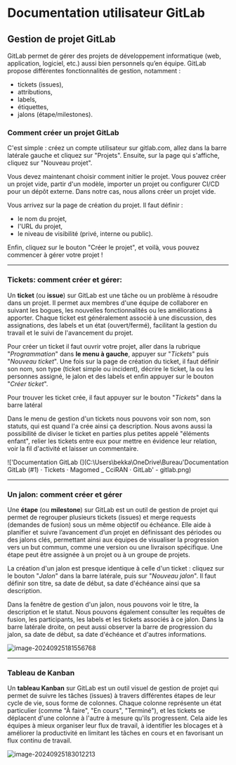 # **Documentation utilisateur GitLab**

## Gestion de projet GitLab

GitLab permet de gérer des projets de développement informatique (web, application, logiciel, etc.) aussi bien personnels qu’en équipe. GitLab propose différentes fonctionnalités de gestion, notamment :

- tickets (issues),
- attributions,
- labels,
- étiquettes,
- jalons (étape/milestones).

### Comment créer un projet GitLab

C'est simple : créez un compte utilisateur sur gitlab.com, allez dans la barre latérale gauche et cliquez sur "Projets". Ensuite, sur la page qui s'affiche, cliquez sur "Nouveau projet".

Vous devez maintenant choisir comment initier le projet. Vous pouvez créer un projet vide, partir d'un modèle, importer un projet ou configurer CI/CD pour un dépôt externe. Dans notre cas, nous allons créer un projet vide.

Vous arrivez sur la page de création du projet. Il faut définir :

- le nom du projet,
- l'URL du projet,
- le niveau de visibilité (privé, interne ou public).

Enfin, cliquez sur le bouton "Créer le projet", et voilà, vous pouvez commencer à gérer votre projet !

------



### **Tickets: comment créer et gérer:**

Un **ticket** (ou **issue**) sur GitLab est une tâche ou un problème à résoudre dans un projet. Il permet aux membres d'une équipe de collaborer en suivant les bogues, les nouvelles fonctionnalités ou les améliorations à apporter. Chaque ticket est généralement associé à une discussion, des assignations, des labels et un état (ouvert/fermé), facilitant la gestion du travail et le suivi de l'avancement du projet.

Pour créer un ticket il faut ouvrir votre projet, aller dans la rubrique "*Programmation*" dans **le menu à gauche**, appuyer sur "*Tickets*" puis "*Nouveau ticket*". Une fois sur la page de création du ticket, il faut définir son nom, son type (ticket simple ou incident), décrire le ticket, la ou les personnes assigné, le jalon et des labels et enfin appuyer sur le bouton "*Créer ticket*".

Pour trouver les ticket crée, il faut appuyer sur le bouton "*Tickets*" dans la barre latéral

Dans le menu de gestion d'un tickets nous pouvons voir son nom, son statuts, qui est quand l'a crée ainsi ça description. Nous avons aussi la possibilité de diviser le ticket en parties plus petites appelé "éléments enfant", relier les tickets entre eux pour mettre en évidence leur relation, voir la fil d'activité et laisser un commentaire.

!['Documentation GitLab (](C:\Users\bekka\OneDrive\Bureau\'Documentation GitLab (#1) · Tickets · Magomed _ CciRAN · GitLab' - gitlab.png)

------



### Un jalon: comment créer et gérer

Une **étape** (ou **milestone**) sur GitLab est un outil de gestion de projet qui permet de regrouper plusieurs tickets (issues) et merge requests (demandes de fusion) sous un même objectif ou échéance. Elle aide à planifier et suivre l’avancement d’un projet en définissant des périodes ou des jalons clés, permettant ainsi aux équipes de visualiser la progression vers un but commun, comme une version ou une livraison spécifique. Une étape peut être assignée à un projet ou à un groupe de projets.

La création d'un jalon est presque identique à celle d'un ticket : cliquez sur le bouton "*Jalon*" dans la barre latérale, puis sur "*Nouveau jalon*". Il faut définir son titre, sa date de début, sa date d'échéance ainsi que sa description.

Dans la fenêtre de gestion d'un jalon, nous pouvons voir le titre, la description et le statut. Nous pouvons également consulter les requêtes de fusion, les participants, les labels et les tickets associés à ce jalon. Dans la barre latérale droite, on peut aussi observer la barre de progression du jalon, sa date de début, sa date d'échéance et d'autres informations.



![image-20240925181556768](C:\Users\bekka\AppData\Roaming\Typora\typora-user-images\image-20240925181556768.png)

------



### Tableau de Kanban

Un **tableau Kanban** sur GitLab est un outil visuel de gestion de projet qui permet de suivre les tâches (issues) à travers différentes étapes de leur cycle de vie, sous forme de colonnes. Chaque colonne représente un état particulier (comme "À faire", "En cours", "Terminé"), et les tickets se déplacent d'une colonne à l'autre à mesure qu'ils progressent. Cela aide les équipes à mieux organiser leur flux de travail, à identifier les blocages et à améliorer la productivité en limitant les tâches en cours et en favorisant un flux continu de travail.



![image-20240925183012213](C:\Users\bekka\AppData\Roaming\Typora\typora-user-images\image-20240925183012213.png)





